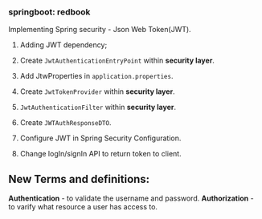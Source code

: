### springboot: redbook
Implementing Spring security - Json Web Token(JWT).

1. Adding JWT dependency;

2. Create `JwtAuthenticationEntryPoint` within **security layer**.

3. Add JtwProperties in `application.properties`.

4. Create `JwtTokenProvider` within **security layer**.

5. `JwtAuthenticationFilter` within **security layer**.

6. Create `JWTAuthResponseDTO`.

7. Configure JWT in Spring Security Configuration.

8. Change logIn/signIn API to return token to client.

## New Terms and definitions:
**Authentication** - to validate the username and password.
**Authorization** - to varify what resource a user has access to.
